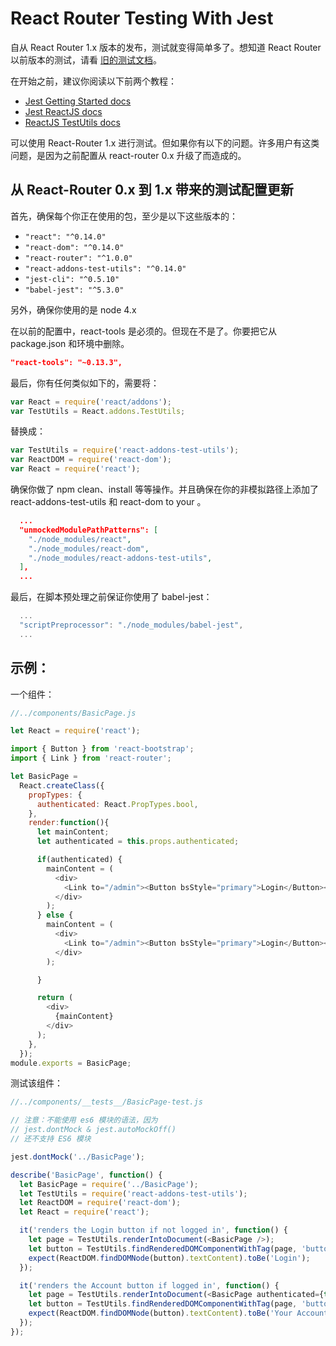 React Router Testing With Jest
====================
自从 React Router 1.x 版本的发布，测试就变得简单多了。想知道 React Router 以前版本的测试，请看 [旧的测试文档](https://github.com/rackt/react-router/blob/57543eb41ce45b994a29792d77c86cc10b51eac9/docs/guides/testing.md)。

在开始之前，建议你阅读以下前两个教程：
- [Jest Getting Started docs](https://facebook.github.io/jest/docs/getting-started.html)
- [Jest ReactJS docs](https://facebook.github.io/jest/docs/tutorial-react.html)
- [ReactJS TestUtils docs](https://facebook.github.io/react/docs/test-utils.html)

可以使用 React-Router 1.x 进行测试。但如果你有以下的问题。许多用户有这类问题，是因为之前配置从 react-router 0.x 升级了而造成的。

从 React-Router 0.x 到 1.x 带来的测试配置更新
----------------------------------------------
首先，确保每个你正在使用的包，至少是以下这些版本的：
- `"react": "^0.14.0"`
- `"react-dom": "^0.14.0"`
- `"react-router": "^1.0.0"`
- `"react-addons-test-utils": "^0.14.0"`
- `"jest-cli": "^0.5.10"`
- `"babel-jest": "^5.3.0"`

另外，确保你使用的是 node 4.x

在以前的配置中，react-tools 是必须的。但现在不是了。你要把它从 package.json 和环境中删除。

```json
"react-tools": "~0.13.3",
```

最后，你有任何类似如下的，需要将：

```js
var React = require('react/addons');
var TestUtils = React.addons.TestUtils;
```

替换成：

```js
var TestUtils = require('react-addons-test-utils');
var ReactDOM = require('react-dom');
var React = require('react');
```

确保你做了 npm clean、install 等等操作。并且确保在你的非模拟路径上添加了 react-addons-test-utils 和 react-dom to your 。

```json
  ...
  "unmockedModulePathPatterns": [
    "./node_modules/react",
    "./node_modules/react-dom",
    "./node_modules/react-addons-test-utils",
  ],
  ...

```

最后，在脚本预处理之前保证你使用了 babel-jest：

```js
  ...
  "scriptPreprocessor": "./node_modules/babel-jest",
  ...
```


示例：
----------------------------------------------
一个组件：
```js
//../components/BasicPage.js

let React = require('react');

import { Button } from 'react-bootstrap';
import { Link } from 'react-router';

let BasicPage =
  React.createClass({
    propTypes: {
      authenticated: React.PropTypes.bool,
    },
    render:function(){
      let mainContent;
      let authenticated = this.props.authenticated;

      if(authenticated) {
        mainContent = (
          <div>
            <Link to="/admin"><Button bsStyle="primary">Login</Button></Link>
          </div>
        );
      } else {
        mainContent = (
          <div>
            <Link to="/admin"><Button bsStyle="primary">Login</Button></Link>
          </div>
        );

      }

      return (
        <div>
          {mainContent}
        </div>
      );
    },
  });
module.exports = BasicPage;
```

测试该组件：
```js
//../components/__tests__/BasicPage-test.js

// 注意：不能使用 es6 模块的语法，因为
// jest.dontMock & jest.autoMockOff()
// 还不支持 ES6 模块

jest.dontMock('../BasicPage');

describe('BasicPage', function() {
  let BasicPage = require('../BasicPage');
  let TestUtils = require('react-addons-test-utils');
  let ReactDOM = require('react-dom');
  let React = require('react');

  it('renders the Login button if not logged in', function() {
    let page = TestUtils.renderIntoDocument(<BasicPage />);
    let button = TestUtils.findRenderedDOMComponentWithTag(page, 'button');
    expect(ReactDOM.findDOMNode(button).textContent).toBe('Login');
  });

  it('renders the Account button if logged in', function() {
    let page = TestUtils.renderIntoDocument(<BasicPage authenticated={true} />);
    let button = TestUtils.findRenderedDOMComponentWithTag(page, 'button');
    expect(ReactDOM.findDOMNode(button).textContent).toBe('Your Account');
  });
});
```
